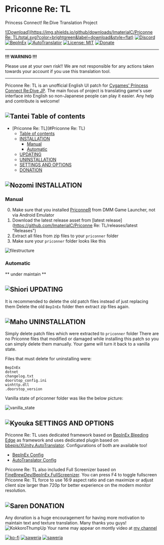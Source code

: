 
# Priconne Re: TL

Princess Connect! Re:Dive Translation Project

[![Download](https://img.shields.io/github/downloads/ImaterialC/Priconne Re: TL/total.svg?color=brightgreen&label=download&style=flat)](https://github.com/ImaterialC/PriconneRe-TL/releases/latest "Download") [![Discord](https://img.shields.io/discord/967648014497890325?color=blue&labelColor=555555&label=discord&logo=discord&style=flat)](https://discord.gg/vZjAy67KpB "Discord") [![BepInEx](https://img.shields.io/badge/-BepInEx-yellow.svg?logo=unity&labelColor=555555&style=flat)](https://github.com/BepInEx/BepInEx "BepInEx") [![AutoTranslator](https://img.shields.io/badge/-AutoTranslator-orange.svg?logo=unity&labelColor=555555&style=flat)](https://github.com/bbepis/XUnity.AutoTranslator "AutoTranslator") [![License: MIT](https://img.shields.io/badge/License-MIT-yellow.svg)](https://opensource.org/licenses/MIT) [![Donate](https://img.shields.io/badge/_-donate-red.svg?logo=githubsponsors&labelColor=555555&style=flat)](#-donation "Donate")

---
**!!! WARNING !!!**

Please use at your own risk!!  We are not responsible for any actions taken towards your account if you use this translation tool.

---

Priconne Re: TL is an unofficial English UI patch for [Cygames' Princess Connect Re:Dive JP](https://dmg.priconne-redive.jp/). The main focus of project is translating game's user interface into English so non-Japanese people can play it easier. Any help and contribute is welcome!

## ![Tantei](https://static.wikia.nocookie.net/princess-connect/images/f/fb/Kasumi_Box_Icon.png/revision/latest/scale-to-width-down/40?cb=20190925082622) Table of contents

- [Priconne Re: TL](#Priconne Re: TL)
  - [ Table of contents](#-table-of-contents)
  - [ INSTALLATION](#-installation)
    - [Manual](#manual)
    - [Automatic](#automatic)
  - [ UPDATING](#-updating)
  - [ UNINSTALLATION](#-uninstallation)
  - [ SETTINGS AND OPTIONS](#-settings-and-options)
  - [ DONATION](#-donation)

## ![Nozomi](https://static.wikia.nocookie.net/princess-connect/images/4/46/Nozomi_Box_Icon.png/revision/latest/scale-to-width-down/40?cb=20190925084658) INSTALLATION

### Manual

0. Make sure that you installed [PriconneR](https://dmg.priconne-redive.jp/) from DMM Game Launcher, not via Android Emulator
1. Download the latest release asset from [latest release](https://github.com/ImaterialC/Priconne Re: TL/releases/latest "Releases")
2. Extract all files from zip files to your `priconner` folder
3. Make sure your `priconner` folder looks like this

![filestructure](https://user-images.githubusercontent.com/105358849/220214406-429aeff9-c488-4e3f-a023-4f9e65336127.png)

### Automatic

** under maintain **

## ![Shiori](https://static.wikia.nocookie.net/princess-connect/images/7/77/Shiori_Box_Icon.png/revision/latest/scale-to-width-down/40?cb=20190925113434) UPDATING

It is recommended to delete the old patch files instead of just replacing them
Delete the old `BepInEx` folder then extract zip files again.

## ![Maho](https://static.wikia.nocookie.net/princess-connect/images/a/a7/Maho_Box_Icon.png/revision/latest/scale-to-width-down/40?cb=20190925080932) UNINSTALLATION

Simply delete patch files which were extracted to `priconner` folder
There are no Priconne files that modified or damaged while installing this patch so you can simply delete them manually. Your game will turn it back to a vanilla state.

Files that must delete for uninstalling were:
```
BepInEx
dotnet
changelog.txt
doorstop_config.ini
winhttp.dll
.doorstop_version
```

Vanilla state of priconner folder was like the below picture:

![vanilla_state](https://cdn.discordapp.com/attachments/1042973733272424491/1042973733540868228/unknown.png)

## ![Kyouka](https://static.wikia.nocookie.net/princess-connect/images/3/39/Kyouka_Box_Icon.png/revision/latest/scale-to-width-down/40?cb=20190925113712) SETTINGS AND OPTIONS

Priconne Re: TL uses dedicated framework based on [BepInEx Bleeding Edge](https://builds.bepinex.dev/projects/bepinex_be) as framework and uses dedicated plugin based on [bbepis/XUnity.AutoTranslator](https://github.com/bbepis/XUnity.AutoTranslator). Configurations of both are available too!
- [BepInEx Config](https://docs.bepinex.dev/articles/user_guide/configuration.html)
- [AutoTranslator Config](https://github.com/bbepis/XUnity.AutoTranslator#configuration)

Priconne Re: TL also included Full Screenizer based on [FineBrewDev/BepInEx.FullScreenizer](https://github.com/FineBrewDev/BepInEx.FullScreenizer). You can press F4 to toggle fullscreen
Priconne Re: TL force to use 16:9 aspect ratio and can maximize or adjust client size larger than 720p for better experience on the modern monitor resolution.

## ![Saren](https://static.wikia.nocookie.net/princess-connect/images/b/b3/Saren_Box_Icon.png/revision/latest/scale-to-width-down/40?cb=20190925084518) DONATION

Any donation is a huge encouragement for having more motivation to maintain text and texture translation. Many thanks you guys! ![KokkoroThumpUp](https://cdn.discordapp.com/emojis/974959962814021683.webp?size=32)
Your name may appear on montly video at [my channel](https://www.youtube.com/playlist?list=PL7rvyKiF8qfl4WgOAcSOuYnkg4fEbL66c)

[![ko-fi](https://img.shields.io/badge/_-kofi-red.svg?logo=kofi&labelColor=555555&style=for-the-badge)](https://ko-fi.com/E1E5HG8RP) [![saweria](https://img.shields.io/badge/_-Saweria.co-red.svg?logo=githubsponsors&labelColor=555555&style=for-the-badge)](https://saweria.co/imaterial "Saweria.co") [![saweria](https://img.shields.io/badge/_-Patreon-red.svg?logo=patreon&labelColor=555555&style=for-the-badge)](https://patreon.com/imaterial "Saweria.co")
